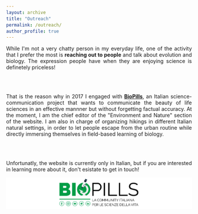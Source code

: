 ```yaml
---
layout: archive
title: "Outreach"
permalink: /outreach/
author_profile: true
---
```


<div style="text-align: justify">

While I'm not a very chatty person in my everyday life, one of the activity that I prefer the most is <b>reaching out to people</b> and talk about evolution and biology. The expression people have when they are enjoying science is definetely priceless!
      
<br />
<br />

That is the reason why in 2017 I engaged with <b><a href="https://www.biopills.net/" target="_blank">BioPills</a></b>, an Italian science-communication project that wants to communicate the beauty of life sciences in an effective mannner but without forgetting factual accuracy. At the moment, I am the chief editor of the "Environment and Nature" section of the website. I am also in charge of organizing hikings in different Italian natural settings, in order to let people escape from the urban routine while directly immersing themselves in field-based learning of biology.
      
<br />
<br />

Unfortunatly, the website is currently only in Italian, but if you are interested in learning more about it, don't esistate to get in touch!

</div>

[![biopills](/images/biopills_resized.jpg)](https://www.biopills.net/)